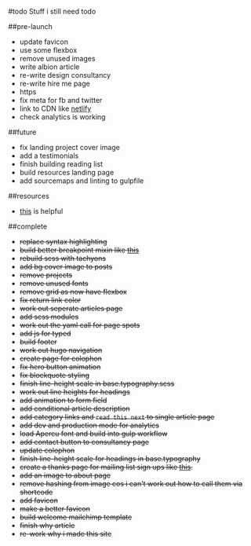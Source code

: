 #todo
Stuff i still need todo

##pre-launch
- update favicon
- use some flexbox
- remove unused images
- write albion article
- re-write design consultancy
- re-write hire me page
- https
- fix meta for fb and twitter
- link to CDN like [netlify](https://www.netlify.com/blog/2016/09/21/a-step-by-step-guide-hugo-on-netlify/)
- check analytics is working

##future
- fix landing project cover image
- add a testimonials
- finish building reading list
- build resources landing page
- add sourcemaps and linting to gulpfile

##resources
- [this](https://github.com/IvanChou/hugo-theme-vec) is helpful


##complete
- ~~replace syntax highlighting~~
- ~~build better breakpoint mixin like [this](https://medium.freecodecamp.com/the-100-correct-way-to-do-css-breakpoints-88d6a5ba1862#.3wje0ib56)~~
- ~~rebuild scss with tachyons~~
- ~~add bg cover image to posts~~
- ~~remove projects~~
- ~~remove unused fonts~~
- ~~remove grid as now have flexbox~~
- ~~fix return link color~~
- ~~work out seperate articles page~~
- ~~add scss modules~~
- ~~work out the yaml call for page spots~~
- ~~add js for typed~~
- ~~build footer~~
- ~~work out hugo navigation~~
- ~~create page for colophon~~
- ~~fix hero button animation~~
- ~~fix blockquote styling~~
- ~~finish line-height scale in base.typography.scss~~
- ~~work out line heights for headings~~
- ~~add animation to form field~~
- ~~add conditional article description~~
- ~~add category links and `read this next` to single article page~~
- ~~add dev and production mode for analytics~~
- ~~load Apercu font and build into gulp workflow~~
- ~~add contact button to consultancy page~~
- ~~update colophon~~
- ~~finish line-height scale for headings in base.typography~~
- ~~create a thanks page for mailing list sign ups like [this](https://pjrvs.com/thanks/).~~
- ~~add an image to about page~~
- ~~remove hashing from image cos i can't work out how to call them via shortcode~~
- ~~add favicon~~
- ~~make a better favicon~~
- ~~build welcome mailchimp template~~
- ~~finish why article~~
- ~~re-work why i made this site~~
